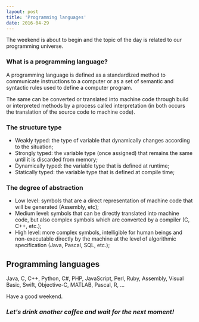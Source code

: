 ```yaml
---
layout: post
title: 'Programming languages'
date: 2016-04-29
---
```


The weekend is about to begin and the topic of the day is related to our programming universe.

### What is a programming language?

A programming language is defined as a standardized method to communicate instructions to a computer or as a set of semantic and syntactic rules used to define a computer program.

The same can be converted or translated into machine code through build or interpreted methods by a process called interpretation (in both occurs the translation of the source code to machine code).

### The structure type

* Weakly typed: the type of variable that dynamically changes according to the situation;
* Strongly typed: the variable type (once assigned) that remains the same until it is discarded from memory;
* Dynamically typed: the variable type that is defined at runtime;
* Statically typed: the variable type that is defined at compile time;

### The degree of abstraction

* Low level: symbols that are a direct representation of machine code that will be generated (Assembly, etc);
* Medium level: symbols that can be directly translated into machine code, but also complex symbols which are converted by a compiler (C, C++, etc.);
* High level: more complex symbols, intelligible for human beings and non-executable directly by the machine at the level of algorithmic specification (Java, Pascal, SQL, etc.);

## Programming languages

Java, C, C++, Python, C#, PHP, JavaScript, Perl, Ruby, Assembly, Visual Basic, Swift, Objective-C, MATLAB, Pascal, R, ...

Have a good weekend.

### *Let's drink another coffee and wait for the next moment!*